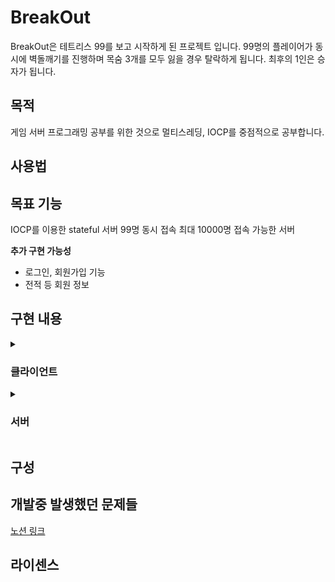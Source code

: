 # BreakOut

BreakOut은 테트리스 99를 보고 시작하게 된 프로젝트 입니다. 99명의 플레이어가 동시에 벽돌깨기를 진행하며 목숨 3개를 모두 잃을 경우 탈락하게 됩니다.
최후의 1인은 승자가 됩니다. 

## 목적
게임 서버 프로그래밍 공부를 위한 것으로 멀티스레딩, IOCP를 중점적으로 공부합니다.

<!-- 이 프로젝트를 통해 성취하고자 하는 목표도 기술-->
## 사용법

## 목표 기능
IOCP를 이용한 stateful 서버
99명 동시 접속
최대 10000명 접속 가능한 서버


**추가 구현 가능성**
* 로그인, 회원가입 기능
* 전적 등 회원 정보
<!---->
## 구현 내용

<details markdown="1">
<summary><h3>클라이언트</h3></summary>
* 더미 클라이언트(5000명까지 한 프로세스에서 딜레이 없이 처리 가능)
* 
* 클라이언트 FreeGLUT으로 구현. 간단한 게임 화면 제공
* 
* 공 위치 예측


</details>


<details markdown="2">
<summary><h3>서버</h3></summary>
<!-- 서버 내용 기입-->
* 패킷 헤더 및 완전한 TCP 패킷이 전송되었는지 확인
  
* 충돌 판정
  
* 플레이어 체력 및 사망 판정
  
* 세션 Connect, Disconnect 확인 및 처리
  
* 1Send
  
* JobQueue를 활용한 멀티스레딩
  
* JobTimer를 활용한 게임 루프
  
* 게임 종료 및 승패 처리, 방 초기화 후 재사용
  
* Protobuf를 활용한 객체 직렬화 전송

</details>




## 구성

## 개발중 발생했던 문제들
[노션 링크](https://abundant-outrigger-83d.notion.site/BreakOut-791f740fbc3243c29e9a113240a65ec4)

## 라이센스
